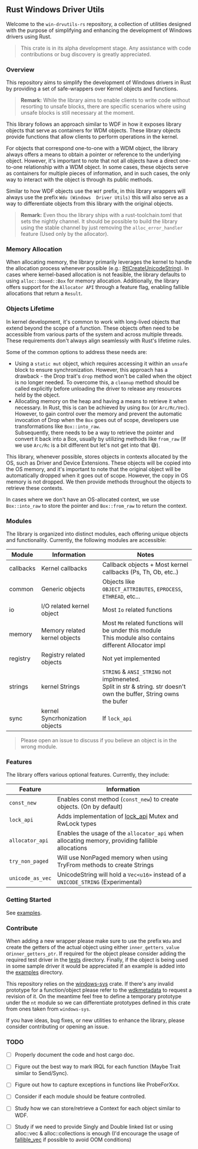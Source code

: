 ## Rust Windows Driver Utils 
Welcome to the `win-drvutils-rs` repository, a collection of utilities designed with the purpose of simplifying and 
enhancing the development of Windows drivers using Rust.

> This crate is in its alpha development stage. Any assistance with code contributions or bug discovery is greatly
> appreciated.

### Overview
This repository aims to simplify the development of Windows drivers in Rust by providing a set of safe-wrappers over
Kernel objects and functions.

> **Remark:** While the library aims to enable clients to write code without resorting to unsafe blocks, there are 
> specific scenarios where using unsafe blocks is still necessary at the moment.

This library follows an approach similar to WDF in how it exposes library objects that serve as containers for WDM objects. 
These library objects provide functions that allow clients to perform operations in the kernel.

For objects that correspond one-to-one with a WDM object, the library always offers a means to obtain a pointer or 
reference to the underlying object. However, it's important to note that not all objects have a direct one-to-one 
relationship with a WDM object. In some cases, these objects serve as containers for multiple pieces of information, 
and in such cases, the only way to interact with the object is through its public methods.

Similar to how WDF objects use the `Wdf` prefix, in this library wrappers will always use the prefix `Wdu (Windows 
Driver Utils)` this will also serve as a way to differentiate objects from this library with the original objects.

> **Remark:** Even thou the library ships with a rust-toolchain.toml that sets the nightly channel. It should be 
> possible to build the library using the stable channel by just removing the `alloc_error_handler` feature (Used 
> only by the allocator).

### Memory Allocation
When allocating memory, the library primarily leverages the kernel to handle the allocation process whenever 
possible (e.g.: [RtlCreateUnicodeString](https://learn.microsoft.com/en-us/windows-hardware/drivers/ddi/ntifs/nf-ntifs-rtlcreateunicodestring)).
In cases where kernel-based allocation is not feasible, the library defaults to using `alloc::boxed::Box` for memory allocation. 
Additionally, the library offers support for the `Allocator API` through a feature flag, enabling fallible allocations 
that return a `Result`.

### Objects Lifetime
In kernel development, it's common to work with long-lived objects that extend beyond the scope of a function. 
These objects often need to be accessible from various parts of the system and across multiple threads. These 
requirements don't always align seamlessly with Rust's lifetime rules.

Some of the common options to address these needs are:
- Using a `static mut` object, which requires accessing it within an `unsafe` block to ensure synchronization. 
  However, this approach has a drawback - the Drop trait's `drop` method won't be called when the object is no 
  longer  needed. To overcome this, a `cleanup` method should be called explicitly before unloading the driver to
  release any resources held by the object.
- Allocating memory on the heap and having a means to retrieve it when necessary. In Rust, this is can be achieved by 
  using `Box` (or `Arc/Rc/Vec`). However, to gain control over the memory and prevent the automatic 
  invocation of Drop when the `Box` goes out of scope, developers use transformations like `Box::into_raw`.  
  Subsequently, there needs to be a way to retrieve the pointer and convert it back into a Box, usually by utilizing 
  methods like `from_raw` (If we use `Arc/Rc` is a bit different but let's not get into that 😅).

This library, whenever possible, stores objects in contexts allocated by the OS, such as Driver and Device Extensions.
These objects will be copied into the OS memory, and it's important to note that the original object will be automatically 
dropped when it goes out of scope. However, the copy in OS memory is not dropped. We then provide methods throughout 
the objects to retrieve these contexts.

In cases where we don't have an OS-allocated context, we use `Box::into_raw` to store the pointer and `Box::from_raw` to 
return the context.

### Modules
The library is organized into distinct modules, each offering unique objects and functionality. 
Currently, the following modules are accessible:

| Module    | Information                    | Notes                                                                                                                                                        |
|-----------|--------------------------------|--------------------------------------------------------------------------------------------------------------------------------------------------------------|
| callbacks | Kernel callbacks               | Callback objects + Most kernel callbacks (Ps, Th, Ob, etc..)                                                                                                 |
| common    | Generic objects                | Objects like `OBJECT_ATTRIBUTES`, `EPROCESS`, `ETHREAD`, etc...                                                                                              |
| io        | I/O related kernel object      | Most `Io` related functions                                                                                                                                  |
| memory    | Memory related kernel objects  | Most `Mm` related functions will be under this module<br/> This module also contains different Allocator impl                                                |
| registry  | Registry related objects       | Not yet implemented                                                                                                                                          |
| strings   | kernel Strings                 | `STRING` & `ANSI_STRING` not implmeneted.<br/> Split in str & string. str doesn't own the buffer, String owns the bufer                                      |
| sync      | kernel Syncrhonization objects | If `lock_api`                                                                                                                                                |

> Please open an issue to discuss if you believe an object is in the wrong module.

### Features
The library offers various optional features. Currently, they include:

| Feature       | Information                                                                                         |
|---------------|-----------------------------------------------------------------------------------------------------|
| `const_new`     | Enables const method (`const_new`) to create objects. (On by default)                               |
| `lock_api`      | Adds implementation of [lock_api](https://docs.rs/lock_api/latest/lock_api/) Mutex and RwLock types |
| `allocator_api` | Enables the usage of the `allocator_api` when allocating memory, providing fallible allocations     |
| `try_non_paged` | Will use NonPaged memory when using TryFrom methods to create Strings                               |
| `unicode_as_vec` | UnicodeString will hold a `Vec<u16>` instead of a `UNICODE_STRING` (Experimental)                   |

### Getting Started
See [examples](examples).

### Contribute
When adding a new wrapper please make sure to use the prefix `Wdu` and create the getters of the actual object using 
either `inner_getters_value` or`inner_getters_ptr`. If required for the object please consider adding the required test 
driver in the [tests](tests) directory. Finally, if the object is being used in some sample driver it would be 
appreciated if an example is added into the [examples](examples) directory.

This repository relies on the [windows-sys](https://docs.rs/crate/windows-sys/latest) crate. If there's any invalid 
prototype for a function/object please refer to the [wdkmetadata](https://github.com/microsoft/wdkmetadata) to 
request a revision of it. On the meantime feel free to define a temporary prototype under the `nt` module so we can 
differentiate prototypes defined in this crate from ones taken from `windows-sys`.

If you have ideas, bug fixes, or new utilities to enhance the library, please consider contributing or opening an issue.

### TODO
- [ ] Properly document the code and host cargo doc.
- [ ] Figure out the best way to mark IRQL for each function (Maybe Trait similar to Send/Sync).
- [ ] Figure out how to capture exceptions in functions like ProbeForXxx.
- [ ] Consider if each module should be feature controlled.
- [ ] Study how we can store/retrieve a Context for each object similar to WDF.
- [ ] Study if we need to provide Singly and Double linked list or using alloc::vec & alloc::collections is enough 
  (I'd encourage the usage of [fallible_vec](https://docs.rs/fallible_vec/latest/fallible_vec/index.html) if 
  possible to avoid OOM conditions)

